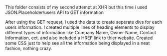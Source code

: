 This folder consists of my second attempt at XHR but this time i used JSON.Placeholder/users API to GET information

After using the GET request, I used the data to create seperate divs for each users information. 
I created multiple lines of heading elements to display different types of information like Company Name, Owner Name, Contact Information, ect. and also included a HREF link to thier website. 
Created some CSS just to help see all the information being displayed in a neat fashion, nothing crazy.